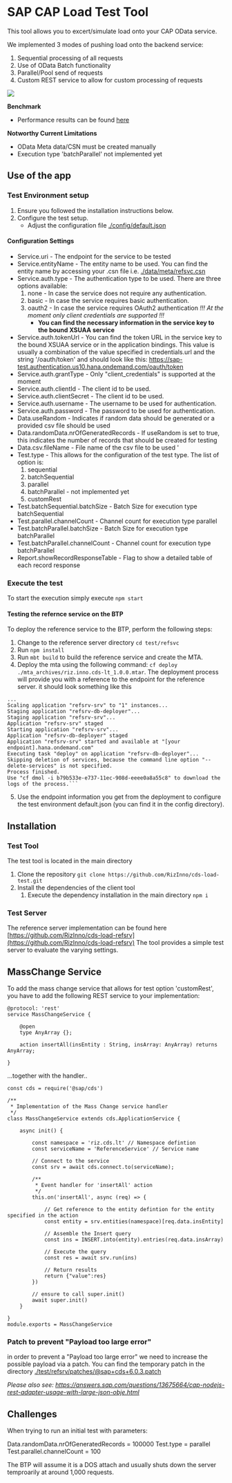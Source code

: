 # SAP CAP Load Test Tool
This tool allows you to excert/simulate load onto your CAP OData service. 

We implemented 3 modes of pushing load onto the backend service: 
1. Sequential processing of all requests
2. Use of OData Batch functionality
3. Parallel/Pool send of requests
4. Custom REST service to allow for custom processing of requests

<img src="doc/img/cds-load-test.png">

**Benchmark**
- Performance results can be found [here](doc/performance_results.md)


**Notworthy Current Limitations**
- OData Meta data/CSN must be created manually
- Execution type 'batchParallel' not implemented yet

## Use of the app

### Test Environment setup
1. Ensure you followed the installation instructions below. 
2. Configure the test setup.
    - Adjust the configuration file [./config/default.json](./config/default.json)

#### Configuration Settings
- Service.uri - The endpoint for the service to be tested
- Service.entityName - The entity name to be used. You can find the entity name by accessing your .csn file i.e. [./data/meta/refsvc.csn](./data/meta/refsvc.csn)
- Service.auth.type - The authentication type to be used. There are three options available: 
    1. none - In case the service does not require any authentication.
    2. basic - In case the service requires basic authentication.
    3. oauth2 - In case the service requires OAuth2 authentication 
    *!!! At the moment only client credentials are supported !!!*
        - **You can find the necessary information in the service key to the bound XSUAA service**
- Service.auth.tokenUrl - You can find the token URL in the service key to the bound XSUAA service or in the application bindings. This value is usually a combination of the value specified in credentials.url and the string '/oauth/token' and should look like this: https://sap-test.authentication.us10.hana.ondemand.com/oauth/token
- Service.auth.grantType - Only "client_credentials" is supported at the moment
- Service.auth.clientId - The client id to be used.
- Service.auth.clientSecret - The client id to be used.
- Service.auth.username - The username to be used for authentication.
- Service.auth.password - The password to be used for authentication.
- Data.useRandom - Indicates if random data should be generated or a provided csv file should be used
- Data.randomData.nrOfGeneratedRecords - If useRandom is set to true, this indicates the number of records that should be created for testing
- Data.csv.fileName - File name of the csv file to be used '
- Test.type - This allows for the configuration of the test type. The list of option is: 
    1. sequential
    2. batchSequential
    3. parallel
    4. batchParallel - not implemented yet
    5. customRest
- Test.batchSequential.batchSize - Batch Size for execution type batchSequential
- Test.parallel.channelCount - Channel count for execution type parallel
- Test.batchParallel.batchSize - Batch Size for execution type batchParallel
- Test.batchParallel.channelCount - Channel count for execution type batchParallel
- Report.showRecordResponseTable - Flag to show a detailed table of each record response

### Execute the test
To start the execution simply execute `npm start`

#### Testing the refernce service on the BTP
To deploy the reference service to the BTP, perform the following steps:
1. Change to the reference server directory `cd test/refsvc`
2. Run `npm install`
3. Run `mbt build` to build the reference service and create the MTA.
4. Deploy the mta using the following command: `cf deploy ./mta_archives/riz.inno.cds-lt_1.0.0.mtar`. The deployment process will provide you with a reference to the endpoint for the reference server. it should look something like this
```log
...
Scaling application "refsrv-srv" to "1" instances... 
Staging application "refsrv-db-deployer"...
Staging application "refsrv-srv"...
Application "refsrv-srv" staged
Starting application "refsrv-srv"...
Application "refsrv-db-deployer" staged
Application "refsrv-srv" started and available at "[your endpoint].hana.ondemand.com"
Executing task "deploy" on application "refsrv-db-deployer"...
Skipping deletion of services, because the command line option "--delete-services" is not specified.
Process finished.
Use "cf dmol -i b79b533e-e737-11ec-908d-eeee0a8a55c8" to download the logs of the process.```
```

5. Use the endpoint information you get from the deployment to configure the test environment default.json (you can find it in the config directory).

## Installation
### Test Tool
The test tool is located in the main directory
1. Clone the repository  `git clone https://github.com/RizInno/cds-load-test.git`
2. Install the dependencies of the client tool 
    1. Execute the dependency installation in the main directory `npm i`

### Test Server
The reference server implementation can be found here [https://github.com/RizInno/cds-load-refsrv](https://github.com/RizInno/cds-load-refsrv)
The tool provides a simple test server to evaluate the varying settings. 

## MassChange Service
To add the mass change service that allows for test option 'customRest', you have to add the following REST service to your implementation:

```cds
@protocol: 'rest'
service MassChangeService {
    
    @open
    type AnyArray {};
    
    action insertAll(insEntity : String, insArray: AnyArray) returns AnyArray;
 
}
```
...together with the handler..
```node
const cds = require('@sap/cds')

/**
 * Implementation of the Mass Change service handler
 */
class MassChangeService extends cds.ApplicationService {

    async init() {

        const namespace = 'riz.cds.lt' // Namespace defintion
        const serviceName = 'ReferenceService' // Service name

        // Connect to the service
        const srv = await cds.connect.to(serviceName);

        /**
         * Event handler for 'insertAll' action
         */
        this.on('insertAll', async (req) => {

            // Get reference to the entity defintion for the entity specified in the action
            const entity = srv.entities(namespace)[req.data.insEntity]

            // Assemble the Insert query
            const ins = INSERT.into(entity).entries(req.data.insArray)
            
            // Execute the query
            const res = await srv.run(ins)

            // Return results
            return {"value":res}
        })

        // ensure to call super.init()
        await super.init()
    }

}
module.exports = MassChangeService
```
### Patch to prevent "Payload too large error"
in order to prevent a "Payload too large error" we need to increase the possible payload via a patch. You can find the temporary patch in the directory [./test/refsrv/patches/@sap+cds+6.0.3.patch](./test/refsrv/patches/@sap+cds+6.0.3.patch)

*Please also see: https://answers.sap.com/questions/13675664/cap-nodejs-rest-adapter-usage-with-large-json-obje.html*


## Challenges
When trying to run an initial test with parameters: 

Data.randomData.nrOfGeneratedRecords = 100000
Test.type = parallel
Test.parallel.channelCount = 100

The BTP will assume it is a DOS attach and usually shuts down the server temproarily at around 1,000 requests.
